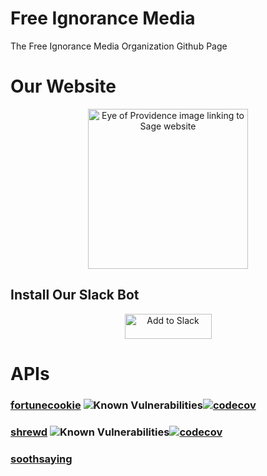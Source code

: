 # Free Ignorance Media

The Free Ignorance Media Organization Github Page

# Our Website

<div align="center">
<a href="https://sage.af"><img alt="Eye of Providence image linking to Sage website" height="256" width="256" src="https://avatars.githubusercontent.com/u/50443974?s=400&u=06debbcfa42c1e2366930e1c21a8eca02c8b1259&v=4"  /></a>
</div>


## Install Our Slack Bot
<div align="center">
<a href="https://slack.com/oauth/v2/authorize?client_id=780455873664.6087369520707&scope=commands&user_scope="><img alt="Add to Slack" height="40" width="139" src="https://platform.slack-edge.com/img/add_to_slack.png" srcSet="https://platform.slack-edge.com/img/add_to_slack.png 1x, https://platform.slack-edge.com/img/add_to_slack@2x.png 2x" /></a>
</div>

# APIs 

### [fortunecookie](https://github.com/free-ignorance/fortunecookie) ![Known Vulnerabilities](https://snyk.io/test/github/free-ignorance/fortunecookie/badge.svg)[![codecov](https://codecov.io/gh/free-ignorance/fortunecookie/branch/main/graph/badge.svg)](https://codecov.io/gh/free-ignorance/fortunecookie)

### [shrewd](https://github.com/free-ignorance/shrewd) ![Known Vulnerabilities](https://snyk.io/test/github/free-ignorance/shrewd/badge.svg)[![codecov](https://codecov.io/gh/free-ignorance/shrewd/branch/main/graph/badge.svg)](https://codecov.io/gh/free-ignorance/shrewd)

### [soothsaying](https://github.com/free-ignorance/soothsaying)
